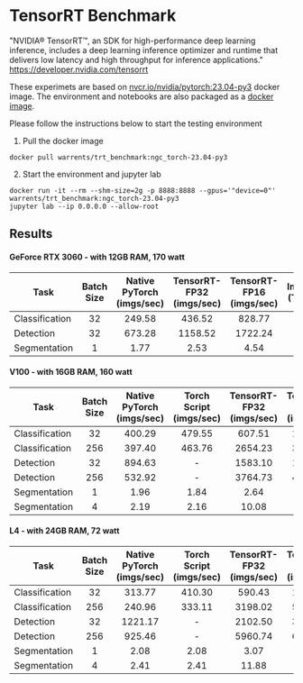 # TensorRT Benchmark
"NVIDIA® TensorRT™, an SDK for high-performance deep learning inference, includes a deep learning inference optimizer and runtime that delivers low latency and high throughput for inference applications." https://developer.nvidia.com/tensorrt </br>

These experimets are based on <a href="https://catalog.ngc.nvidia.com/orgs/nvidia/containers/pytorch">nvcr.io/nvidia/pytorch:23.04-py3</a> docker image. The environment and notebooks are also packaged as a <a href="https://hub.docker.com/repository/docker/warrents/trt_benchmark">docker image</a>. </br>

Please follow the instructions below to start the testing environment
1. Pull the docker image
```
docker pull warrents/trt_benchmark:ngc_torch-23.04-py3
```
2. Start the environment and jupyter lab
```
docker run -it --rm --shm-size=2g -p 8888:8888 --gpus='"device=0"' warrents/trt_benchmark:ngc_torch-23.04-py3
jupyter lab --ip 0.0.0.0 --allow-root
```

## Results
#### GeForce RTX 3060 - with 12GB RAM, 170 watt
| Task           | Batch Size | Native PyTorch </br> (imgs/sec) | TensorRT-FP32 </br> (imgs/sec) | TensorRT-FP16 </br> (imgs/sec)| Improvement </br> (TRT v.s. PT) | Energy Efficiency </br>for TRT-FP16 </br> (throughputs/watt) |
|  ------------- |:-------------:|:-------------:|:-------------:|:-------------:|:-------------:|:-------------:|
| Classification | 32 | 249.58 | 436.52  | 828.77  | 3.32 | 4.88  |
| Detection      | 32 | 673.28 | 1158.52 | 1722.24 | 2.56 | 10.13 |
| Segmentation   | 1  | 1.77   | 2.53    | 4.54    | 2.56 | 0.027 |

#### V100 - with 16GB RAM, 160 watt
| Task           | Batch Size | Native PyTorch </br> (imgs/sec) | Torch Script </br> (imgs/sec) |TensorRT-FP32 </br> (imgs/sec) | TensorRT-FP16 </br> (imgs/sec)| Improvement </br> (TRT v.s. PT) | Energy Efficiency </br>for TRT-FP16 </br> (throughputs/watt) |
|  ------------- |:-------------:|:-------------:|:-------------:|:-------------:|:-------------:|:-------------:|:-------------:|
| Classification | 32  | 400.29 | 479.55 | 607.51  | 1300.60 | 3.25  | 8.13  |
| Classification | 256 | 397.40 | 463.76 | 2654.23 | 3622.02 | 9.11  | 22.64 |
| Detection      | 32  | 894.63 | -      | 1583.10 | 1947.37 | 2.18  | 12.17 |
| Detection      | 256 | 532.92 | -      | 3764.73 | 4085.98 | 7.67  | 25.54 |
| Segmentation   | 1   | 1.96   | 1.84   | 2.64    | 6.26    | 3.19  | 0.039 |
| Segmentation   | 4   | 2.19   | 2.16   | 10.08   | 22.59   | 10.32 | 0.141 |

#### L4 - with 24GB RAM, 72 watt
| Task           | Batch Size | Native PyTorch </br> (imgs/sec) | Torch Script </br> (imgs/sec) | TensorRT-FP32 </br> (imgs/sec) | TensorRT-FP16 </br> (imgs/sec)| Improvement </br> (TRT v.s. PT) | Energy Efficiency </br>for TRT-FP16 </br> (throughputs/watt) |
|  ------------- |:-------------:|:-------------:|:-------------:|:-------------:|:-------------:|:-------------:|:-------------:|
| Classification | 32  | 313.77  | 410.30 | 590.43   | 1351.51 | 4.31  | 18.77 |
| Classification | 256 | 240.96  | 333.11 | 3198.02  | 5140.12 | 21.33 | 71.39 |
| Detection      | 32  | 1221.17 | -      | 2102.50  | 3076.79 | 2.52  | 42.73 |
| Detection      | 256 | 925.46  | -      | 5960.74  | 6698.22 | 7.24  | 93.03 |
| Segmentation   | 1   | 2.08    | 2.08   | 3.07     | 5.19    | 2.50  | 0.072 |
| Segmentation   | 4   | 2.41    | 2.41   | 11.88    | 19.75   | 8.20  | 0.274 |

